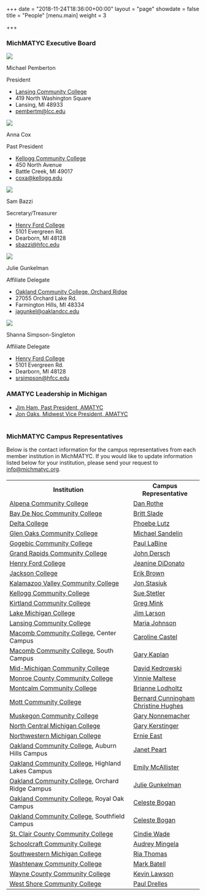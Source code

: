 +++
date = "2018-11-24T18:36:00+00:00"
layout = "page"
showdate = false
title = "People"
[menu.main]
weight = 3

+++
### MichMATYC Executive Board

<div class=leadership-wrap>
<div class=leadership-card>
<div class=leadership-card-head><img class=leadership src=/uploads/pemberton.jpg> 
<div class=flex-wrap>   
<p class=name>Michael Pemberton<p
class=title>President
</div>
</div>
<div class=contact-wrap>
<ul class=fa-ul>
<li><i class="fa-li fa fas fa-home"></i><a href="http://www.lcc.edu/" target=_blank> Lansing Community College</a>
<li><i class="fa-li fa-address-card far"></i>419 North Washington Square<li><i class="fa-li fa-address-card far"></i>Lansing, MI  48933
<li><i class="fa-li fa fas fa-envelope"></i><a href="mailto:pembertm@lcc.edu?Subject=MichMATYC">pembertm@lcc.edu</a>
</ul>
</div>
</div>
  
<div class=leadership-card>
<div class=leadership-card-head><img class=leadership src=/uploads/cox.jpg>
<div class=flex-wrap>
<p class=name>Anna Cox<p
class=title>Past President
</div>
</div>
<div class=contact-wrap>
<ul class=fa-ul>
<li><i class="fa-li fa fas fa-home"></i><a href="http://www.kellogg.edu/" target=_blank> Kellogg Community College</a>
<li><i class="fa-li fa-address-card far"></i>450 North Avenue<li><i class="fa-li fa-address-card far"></i>Battle Creek, MI  49017<li><i class="fa-li fa fas fa-envelope"></i><a href="mailto:coxa@kellogg.edu?Subject=MichMATYC">coxa@kellogg.edu</a>
</ul>
</div>
</div>

<div class=leadership-card>
<div class=leadership-card-head><img class=leadership src=/uploads/bazzi.jpg> 
<div class=flex-wrap>
<p class=name>Sam Bazzi<p
class=title>Secretary/Treasurer
</div>
</div>
<div class=contact-wrap>
<ul class=fa-ul>
<li><i class="fa-li fa fas fa-home"></i><a href="https://www.hfcc.edu/" target=_blank> Henry Ford College</a>
<li><i class="fa-li fa-address-card far"></i>5101 Evergreen Rd.<li><i class="fa-li fa-address-card far"></i>Dearborn, MI  48128
<li><i class="fa-li fa fas fa-envelope"></i><a href="mailto:sbazzi@hfcc.edu?Subject=MichMATYC">sbazzi@hfcc.edu</a>
</ul>
</div>
</div>

<div class=leadership-card>
<div class=leadership-card-head><img class=leadership src=/uploads/gunkelman.jpg> 
<div class=flex-wrap>
<p class=name>Julie Gunkelman<p
class=title>Affiliate Delegate
</div>
</div>
<div class=contact-wrap>
<ul class=fa-ul>
<li><i class="fa-li fa fas fa-home"></i><a href= "https://www.oaklandcc.edu/" target=_blank> Oakland Community College, Orchard Ridge</a>
<li><i class="fa-li fa-address-card far"></i>27055 Orchard Lake Rd.<li><i class="fa-li fa-address-card far"></i>Farmington Hills, MI  48334<li>
<i class="fa-li fa fas fa-envelope"></i><a href="mailto:jagunkel@oaklandcc.edu?Subject=MichMATYC">jagunkel@oaklandcc.edu</a>
</ul>
</div>
</div>

<div class=leadership-card>
<div class=leadership-card-head><img class=leadership src=/uploads/simpsonsingleton.jpg> 
<div class=flex-wrap>
<p class=name>Shanna Simpson-Singleton<p
class=title>Affiliate Delegate
</div>
</div>
<div class=contact-wrap>
<ul class=fa-ul>
<li><i class="fa-li fa fas fa-home"></i><a href="https://www.hfcc.edu/" target=_blank> Henry Ford College</a>
<li><i class="fa-li fa-address-card far"></i>5101 Evergreen Rd.<li><i class="fa-li fa-address-card far"></i>Dearborn, MI  48128
<li><i class="fa-li fa fas fa-envelope"></i><a href="mailto:srsimpson@hfcc.edu?Subject=MichMATYC">srsimpson@hfcc.edu</a>
</ul>
</div>
</div>
</div>

### AMATYC Leadership in Michigan

* [Jim Ham, Past President, AMATYC](mailto:jaham1729@gmail.com)
* [Jon Oaks, Midwest Vice President, AMATYC](mailto:jonnyoaks@gmail.com)<br><br>


### MichMATYC Campus Representatives

Below is the contact information for the campus representatives from each member institution in MichMATYC. If you would like to update information listed below for your institution, please send your request to [info@michmatyc.org](mailto:info@michmatyc.org).


<table class="tg" style="margin-top: 20px;">
<tr>
<th class="tg-c3ow"><b>Institution</b></th>
<th class="tg-c3ow"><b>Campus Representative</b></th>

</tr>

<tr>
<td class="tg-c3ow">
<a href="http://www.alpenacc.edu/">Alpena Community College</a>

</td>

<td class="tg-c3ow"><a href=" mailto:rothed@alpenacc.edu">Dan Rothe</a>
</td></tr>

<tr>
<td class="tg-c3ow"><a href="http://www.baycollege.edu/">Bay De Noc Community College</a>
</td>

<td class="tg-c3ow"><a href="mailto:sladeb@baycollege.edu">Britt Slade</a>
</td></tr>

<tr>
<td class="tg-c3ow"><a href="http://www.delta.edu/">Delta College</a>
</td>

<td class="tg-c3ow"><a href="mailto:pglutz@delta.edu">Phoebe Lutz</a>
</td></tr>

<tr>
<td class="tg-c3ow"><a href="http://www.glenoaks.cc.mi.us/">Glen Oaks Community College</a>
</td>

<td class="tg-c3ow"><a href="mailto:msandelin@glenoaks.edu">Michael Sandelin</a>
</td></tr>

<tr>
<td class="tg-c3ow"><a href="http://www.gogebic.cc.mi.us/">Gogebic Community College</a>
</td>

<td class="tg-c3ow"><a href="mailto:PaulL@gogebic.edu">Paul LaBine</a>
</td></tr>

<tr>
<td class="tg-c3ow"><a href="http://www.grcc.edu/">Grand Rapids Community College</a>
</td>

<td class="tg-c3ow"><a href="mailto:jdersch@grcc.edu">John Dersch</a>
</td></tr>

<tr>
<td class="tg-c3ow"><a href="http://www.henryford.cc.mi.us/">Henry Ford College</a>
</td>

<td class="tg-c3ow"><a href="mailto:jdidonato@hfcc.edu">Jeanine DiDonato</a>
</td></tr>

<tr>
<td class="tg-c3ow"><a href="http://www.jccmi.edu/">Jackson College</a>
</td>

<td class="tg-c3ow"><a href="mailto:BrownErik@jccmi.edu">Erik Brown</a>
</td></tr>

<tr>
<td class="tg-c3ow"><a href="http://www.kvcc.edu/">Kalamazoo Valley Community College</a>
</td>

<td class="tg-c3ow"><a href="mailto:jstasiuk@kvcc.edu">Jon Stasiuk</a>
</td></tr>

<tr>
<td class="tg-c3ow"><a href="http://www.kellogg.edu/">Kellogg Community College</a>
</td>

<td class="tg-c3ow"><a href="mailto:stetlers@kellogg.edu">Sue Stetler</a>
</td></tr>

<tr>
<td class="tg-c3ow"><a href="http://www.kirtland.edu/">Kirtland Community College</a>
</td>

<td class="tg-c3ow"><a href="mailto:greg.mink@kirtland.edu">Greg Mink</a>
</td></tr>

<tr>
<td class="tg-c3ow"><a href="http://www.lakemichigancollege.edu/">Lake Michigan College</a>
</td>

<td class="tg-c3ow"><a href="mailto:larson@lakemichigancollege.edu">Jim Larson</a>
</td></tr>

<tr>
<td class="tg-c3ow"><a href="http://www.lcc.edu/">Lansing Community College</a>
</td>

<td class="tg-c3ow"><a href="mailto:johns257@lcc.edu">Maria Johnson</a>
</td></tr>

<tr>
<td class="tg-c3ow"><a href="http://www.macomb.edu/">Macomb Community College</a>, Center Campus
</td>

<td class="tg-c3ow"><a href="mailto:castelc@macomb.edu">Caroline Castel</a>
</td></tr>

<tr>
<td class="tg-c3ow"><a href="http://www.macomb.edu/">Macomb Community College</a>, South Campus
</td>

<td class="tg-c3ow"><a href="mailto:kaplang@macomb.edu">Gary Kaplan</a>
</td></tr>

<tr>
<td class="tg-c3ow"><a href="http://www.midmich.cc.mi.us/">Mid-Michigan Community College</a>
</td>

<td class="tg-c3ow"><a href="mailto:dkedrows@midmich.edu">David Kedrowski</a>
</td></tr>

<tr>
<td class="tg-c3ow"><a href="http://www.monroeccc.edu/">Monroe County Community College</a>
</td>

<td class="tg-c3ow"><a href="mailto:vmaltese@monroeccc.edu">Vinnie Maltese</a>
</td></tr>

<tr>
<td class="tg-c3ow"><a href="http://www.montcalm.edu/">Montcalm Community College</a>
</td>

<td class="tg-c3ow"><a href="mailto:briannel@montcalm.edu">Brianne Lodholtz</a>
</td></tr>

<tr>
<td class="tg-c3ow"><a href="http://www.mcc.edu/">Mott Community College</a>

<td class="tg-c3ow"><a href="mailto:michael.carr@mcc.edu">Bernard Cunningham</a><br>
<a href="mailto:chughes@mcc.edu">Christine Hughes</a></td>
</td></tr>

<tr>
<td class="tg-c3ow"><a href="http://www.muskegon.cc.mi.us/">Muskegon Community College</a>
</td>

<td class="tg-c3ow"><a href="mailto:Gary.Nonnemacher@muskegoncc.edu">Gary Nonnemacher</a>
</td></tr>

<tr>
<td class="tg-c3ow"><a href="http://www.ncmc.cc.mi.us/">North Central Michigan College</a>
</td>

<td class="tg-c3ow"><a href="mailto:gkersting@ncmich.edu">Gary Kerstinger</a>
</td></tr>

<tr>
<td class="tg-c3ow"><a href="http://www.nmc.edu/">Northwestern Michigan College</a>
</td>

<td class="tg-c3ow"><a href="mailto:eeast@nmc.edu">Ernie East</a>
</td></tr>

<tr>
<td class="tg-c3ow"><a href="http://www.oaklandcc.edu/">Oakland Community College</a>, Auburn Hills Campus
</td>

<td class="tg-c3ow"><a href="mailto:jepeart@oaklandcc.edu">Janet Peart</a>
</td></tr>

<tr>
<td class="tg-c3ow"><a href="http://www.oaklandcc.edu/">Oakland Community College</a>, Highland Lakes Campus
</td>

<td class="tg-c3ow"><a href="mailto:ehmcalli@oaklandcc.edu">Emily McAllister</a>
</td></tr>

<tr>
<td class="tg-c3ow"><a href="http://www.oaklandcc.edu/">Oakland Community College</a>, Orchard Ridge Campus
</td>

<td class="tg-c3ow"><a href="mailto:jagunkel@oaklandcc.edu">Julie Gunkelman</a>
</td></tr>

<tr>
<td class="tg-c3ow"><a href="http://www.oaklandcc.edu/">Oakland Community College</a>, Royal Oak Campus
</td>

<td class="tg-c3ow"><a href="mailto:clbogan@oaklandcc.edu">Celeste Bogan</a>
</td></tr>

<tr>
<td class="tg-c3ow"><a href="http://www.oaklandcc.edu/">Oakland Community College</a>, Southfield Campus
</td>

<td class="tg-c3ow"><a href="mailto:clbogan@oaklandcc.edu">Celeste Bogan</a>
</td></tr>

<tr>
<td class="tg-c3ow"><a href="http://www.sc4.edu/">St. Clair County Community College</a>
</td>

<td class="tg-c3ow"><a href="mailto:cwade@stclair.cc.mi.us">Cindie Wade</a></td></tr>

<tr>
<td class="tg-c3ow"><a href="http://www.schoolcraft.edu/">Schoolcraft Community College</a>
</td>

<td class="tg-c3ow"><a href="mailto:amingela@schoolcraft.edu">Audrey Mingela</a>
</td></tr>

<tr>
<td class="tg-c3ow"><a href="http://www.swmich.edu/">Southwestern Michigan College</a>
</td>

<td class="tg-c3ow"><a href="mailto:rthomas@swmich.edu">Ria Thomas</a>
</td></tr>

<tr>
<td class="tg-c3ow"><a href="http://www.washtenaw.cc.mi.us/">Washtenaw Community College</a>
</td>

<td class="tg-c3ow"><a href="mailto:mfbatell@wccnet.org">Mark Batell</a>
</td></tr>

<tr>
<td class="tg-c3ow"><a href="http://www.wcccd.edu/">Wayne County Community College</a>
</td>

<td class="tg-c3ow"><a href="mailto:klawson1@wcccd.edu">Kevin Lawson</a>
</td></tr>

<tr>
<td class="tg-c3ow"><a href="http://www.westshore.edu/">West Shore Community College</a>
</td>

<td class="tg-c3ow"><a href="mailto:pgdrelles@westshore.edu">Paul Drelles</a>
</td></tr>
</table>

